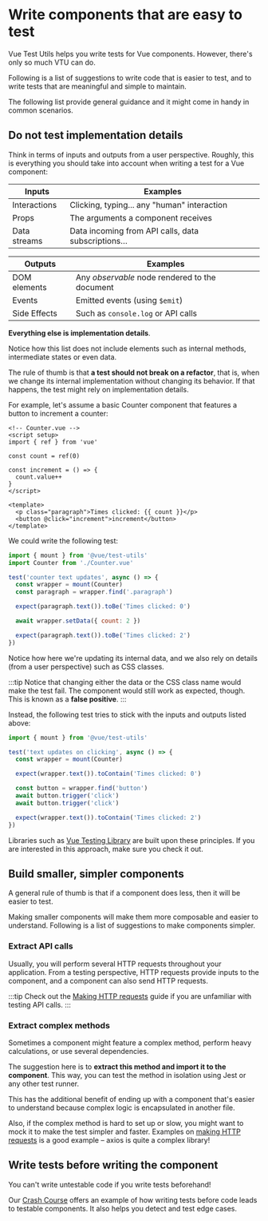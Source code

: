 # Write components that are easy to test

Vue Test Utils helps you write tests for Vue components. However, there's only so much VTU can do.

Following is a list of suggestions to write code that is easier to test, and to write tests that are meaningful and simple to maintain.

The following list provide general guidance and it might come in handy in common scenarios.

## Do not test implementation details

Think in terms of inputs and outputs from a user perspective. Roughly, this is everything you should take into account when writing a test for a Vue component:

| **Inputs**   | Examples                                          |
| ------------ | ------------------------------------------------- |
| Interactions | Clicking, typing... any "human" interaction       |
| Props        | The arguments a component receives                |
| Data streams | Data incoming from API calls, data subscriptions… |

| **Outputs**  | Examples                                       |
| ------------ | ---------------------------------------------- |
| DOM elements | Any _observable_ node rendered to the document |
| Events       | Emitted events (using `$emit`)                 |
| Side Effects | Such as `console.log` or API calls             |

**Everything else is implementation details**.

Notice how this list does not include elements such as internal methods, intermediate states or even data.

The rule of thumb is that **a test should not break on a refactor**, that is, when we change its internal implementation without changing its behavior. If that happens, the test might rely on implementation details.

For example, let's assume a basic Counter component that features a button to increment a counter:

```vue
<!-- Counter.vue -->
<script setup>
import { ref } from 'vue'

const count = ref(0)

const increment = () => {
  count.value++
}
</script>

<template>
  <p class="paragraph">Times clicked: {{ count }}</p>
  <button @click="increment">increment</button>
</template>
```

We could write the following test:

```js
import { mount } from '@vue/test-utils'
import Counter from './Counter.vue'

test('counter text updates', async () => {
  const wrapper = mount(Counter)
  const paragraph = wrapper.find('.paragraph')

  expect(paragraph.text()).toBe('Times clicked: 0')

  await wrapper.setData({ count: 2 })

  expect(paragraph.text()).toBe('Times clicked: 2')
})
```

Notice how here we're updating its internal data, and we also rely on details (from a user perspective) such as CSS classes.

:::tip
Notice that changing either the data or the CSS class name would make the test fail. The component would still work as expected, though. This is known as a **false positive**.
:::

Instead, the following test tries to stick with the inputs and outputs listed above:

```js
import { mount } from '@vue/test-utils'

test('text updates on clicking', async () => {
  const wrapper = mount(Counter)

  expect(wrapper.text()).toContain('Times clicked: 0')

  const button = wrapper.find('button')
  await button.trigger('click')
  await button.trigger('click')

  expect(wrapper.text()).toContain('Times clicked: 2')
})
```

Libraries such as [Vue Testing Library](https://github.com/testing-library/vue-testing-library/) are built upon these principles. If you are interested in this approach, make sure you check it out.

## Build smaller, simpler components

A general rule of thumb is that if a component does less, then it will be easier to test.

Making smaller components will make them more composable and easier to understand. Following is a list of suggestions to make components simpler.

### Extract API calls

Usually, you will perform several HTTP requests throughout your application. From a testing perspective, HTTP requests provide inputs to the component, and a component can also send HTTP requests.

:::tip
Check out the [Making HTTP requests](../advanced/http-requests.md) guide if you are unfamiliar with testing API calls.
:::

### Extract complex methods

Sometimes a component might feature a complex method, perform heavy calculations, or use several dependencies.

The suggestion here is to **extract this method and import it to the component**. This way, you can test the method in isolation using Jest or any other test runner.

This has the additional benefit of ending up with a component that's easier to understand because complex logic is encapsulated in another file.

Also, if the complex method is hard to set up or slow, you might want to mock it to make the test simpler and faster. Examples on [making HTTP requests](../advanced/http-requests.md) is a good example – axios is quite a complex library!

## Write tests before writing the component

You can't write untestable code if you write tests beforehand!

Our [Crash Course](../essentials/a-crash-course.md) offers an example of how writing tests before code leads to testable components. It also helps you detect and test edge cases.
